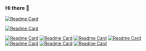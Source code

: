 ### Hi there 👋

<!--
**chuertas777/chuertas777** is a ✨ _special_ ✨ repository because its `README.md` (this file) appears on your GitHub profile.

Here are some ideas to get you started:

- 🔭 I’m currently working on ...
- 🌱 I’m currently learning ...
- 👯 I’m looking to collaborate on ...
- 🤔 I’m looking for help with ...
- 💬 Ask me about ...
- 📫 How to reach me: ...
- 😄 Pronouns: ...
- ⚡ Fun fact: ...
-->

[![Readme Card](https://github-readme-stats.vercel.app/api?username=chuertas777&show_icons=true&theme=dark)](https://github.com/chuertas777/github-readme-stats)

[![Readme Card](https://github-readme-stats.vercel.app/api/top-langs/?username=chuertas777&layout=compact&show_icons=true&theme=dark)](https://github.com/chuertas777/github-readme-stats)

[![Readme Card](https://github-readme-stats.vercel.app/api/pin/?username=chuertas777&repo=Full-Stack&show_icons=true&theme=dark)](https://github.com/chuertas777/Full-Stack)
[![Readme Card](https://github-readme-stats.vercel.app/api/pin/?username=chuertas777&repo=nextjs-blog&show_icons=true&theme=dark)](https://github.com/chuertas777/nextjs-blog)
[![Readme Card](https://github-readme-stats.vercel.app/api/pin/?username=chuertas777&repo=nginx-rtmp-monitoreo&show_icons=true&theme=dark)](https://github.com/chuertas777/nginx-rtmp-monitoreo)
[![Readme Card](https://github-readme-stats.vercel.app/api/pin/?username=chuertas777&repo=instagram&show_icons=true&theme=dark)](https://github.com/chuertas777/instagram)
[![Readme Card](https://github-readme-stats.vercel.app/api/pin/?username=chuertas777&repo=mgp25-instagram-php&show_icons=true&theme=dark)](https://github.com/chuertas777/mgp25-instagram-php)
[![Readme Card](https://github-readme-stats.vercel.app/api/pin/?username=chuertas777&repo=IPTV&show_icons=true&theme=dark)](https://github.com/chuertas777/IPTV)
[![Readme Card](https://github-readme-stats.vercel.app/api/pin/?username=chuertas777&repo=how-to-make-m3u-playlist&show_icons=true&theme=dark)](https://github.com/chuertas777/how-to-make-m3u-playlist)

<!--
[![Top Langs](https://github-readme-stats.vercel.app/api/top-langs/?username=chuertas777&layout=compact)](https://github.com/chuertas777/github-readme-stats)
-->




